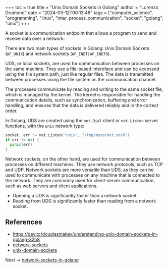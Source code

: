 +++
toc = true
title = "Unix Domain Sockets in Golang"
author = "Lorenzo Drumond"
date = "2024-03-12T00:13:48"
tags = ["computer_science",  "programming",  "linux",  "inter_process_communication",  "socket",  "golang",  "unix"]
+++



A socket is a communication endpoint that allows a program to send and receive data over a network.

There are two main types of sockets in Golang: Unix Domain Sockets (`AF_UNIX`) and network sockets (`AF_INET|AF_INET6`).

UDS, or local sockets, are used for communication between processes on the same machine. They use a file-based intereface and can be accessed using the file system path, just like regular files. The data is transmitted between processes using the file system as the communication channel.

The processes communicate by reading and writing to the same socket file, which is managed by the kernel. The kernel is responsible for handling the communication details, such as synchronization, buffering and error handling, and ensures that the data is delivered reliably and in the correct order.

In Golang, UDS are created using the `net.Dial` client or `net.Listen` server functions, with the `unix` network type:

```go
socket, err := net.Listen("unix", "/tmp/mysocket.sock")
if err != nil {
  panic(err)
}
```

Network sockets, on the other hand, are used for communication between processes on different machines. They use network protocols, such as TCP and UDP. Network sockets are more versatile than UDS, as they can be used to communicate with processes on any machine that is connected to the network. They are commonly used for client-server communication, such as web servers and client applications.

- Opening a UDS is significantly faster than a network socket.
- Reading from UDS is significantly faster than reading from a network socket.


## References
- https://dev.to/douglasmakey/understanding-unix-domain-sockets-in-golang-32n8
- [network-sockets](/wiki/network-sockets/)
- [unix-domain-sockets](/wiki/unix-domain-sockets/)

Next -> [network-sockets-in-golang](/wiki/network-sockets-in-golang/)
